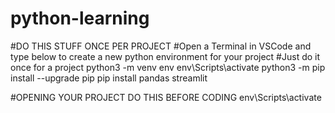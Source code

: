 # python-learning

#DO THIS STUFF ONCE PER PROJECT
#Open a Terminal in VSCode and type below to create a new python environment for your project
#Just do it once for a project
python3 -m venv env
env\Scripts\activate
python3 -m pip install --upgrade pip 
pip install pandas streamlit

#OPENING YOUR PROJECT DO THIS BEFORE CODING
env\Scripts\activate


